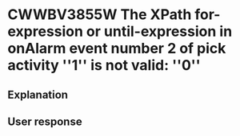 # CWWBV3855W The XPath for-expression or until-expression in onAlarm event number 2 of pick activity ''1'' is not valid: ''0''

## Explanation

## User response